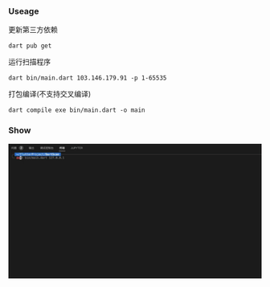 ### Useage

更新第三方依赖

```
dart pub get
```

运行扫描程序

```
dart bin/main.dart 103.146.179.91 -p 1-65535
```

打包编译(不支持交叉编译)

```
dart compile exe bin/main.dart -o main
```

### Show

![cmd](./image/cmd.gif)
